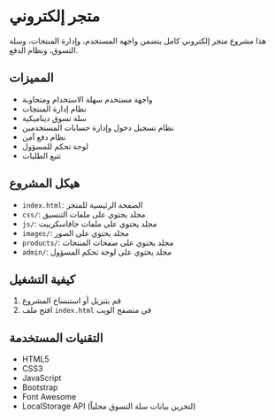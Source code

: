 # متجر إلكتروني

هذا مشروع متجر إلكتروني كامل يتضمن واجهة المستخدم، وإدارة المنتجات، وسلة التسوق، ونظام الدفع.

## المميزات

- واجهة مستخدم سهلة الاستخدام ومتجاوبة
- نظام إدارة المنتجات
- سلة تسوق ديناميكية
- نظام تسجيل دخول وإدارة حسابات المستخدمين
- نظام دفع آمن
- لوحة تحكم للمسؤول
- تتبع الطلبات

## هيكل المشروع

- `index.html`: الصفحة الرئيسية للمتجر
- `css/`: مجلد يحتوي على ملفات التنسيق
- `js/`: مجلد يحتوي على ملفات جافاسكريبت
- `images/`: مجلد يحتوي على الصور
- `products/`: مجلد يحتوي على صفحات المنتجات
- `admin/`: مجلد يحتوي على لوحة تحكم المسؤول

## كيفية التشغيل

1. قم بتنزيل أو استنساخ المشروع
2. افتح ملف `index.html` في متصفح الويب

## التقنيات المستخدمة

- HTML5
- CSS3
- JavaScript
- Bootstrap
- Font Awesome
- LocalStorage API (لتخزين بيانات سلة التسوق محلياً)
